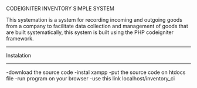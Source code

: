 CODEIGNITER INVENTORY SIMPLE SYSTEM

This systemation is a system for recording incoming and outgoing goods from a company to facilitate data collection and management of goods that are built systematically, this system is built using the PHP codeigniter framework.


*******************
Instalation
*******************

-download the source code
-instal xampp
-put the source code on htdocs file
-run program on your browser
-use this link localhost/inventory_ci
